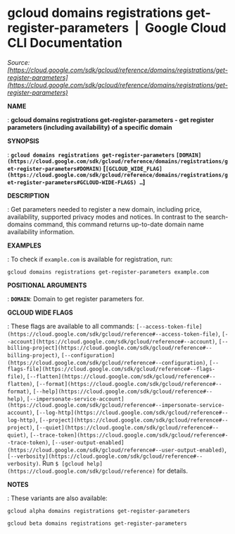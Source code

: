 # gcloud domains registrations get-register-parameters  |  Google Cloud CLI Documentation

*Source: [https://cloud.google.com/sdk/gcloud/reference/domains/registrations/get-register-parameters](https://cloud.google.com/sdk/gcloud/reference/domains/registrations/get-register-parameters)*

**NAME**

: **gcloud domains registrations get-register-parameters - get register parameters (including availability) of a specific domain**

**SYNOPSIS**

: **`gcloud domains registrations get-register-parameters` `[DOMAIN](https://cloud.google.com/sdk/gcloud/reference/domains/registrations/get-register-parameters#DOMAIN)` [`[GCLOUD_WIDE_FLAG](https://cloud.google.com/sdk/gcloud/reference/domains/registrations/get-register-parameters#GCLOUD-WIDE-FLAGS) …`]**

**DESCRIPTION**

: Get parameters needed to register a new domain, including price, availability,
supported privacy modes and notices.
In contrast to the search-domains command, this command returns up-to-date
domain name availability information.

**EXAMPLES**

: To check if ``example.com`` is available for
registration, run:

```
gcloud domains registrations get-register-parameters example.com
```

**POSITIONAL ARGUMENTS**

: **`DOMAIN`**:
Domain to get register parameters for.

**GCLOUD WIDE FLAGS**

: These flags are available to all commands: `[--access-token-file](https://cloud.google.com/sdk/gcloud/reference#--access-token-file)`,
`[--account](https://cloud.google.com/sdk/gcloud/reference#--account)`, `[--billing-project](https://cloud.google.com/sdk/gcloud/reference#--billing-project)`,
`[--configuration](https://cloud.google.com/sdk/gcloud/reference#--configuration)`,
`[--flags-file](https://cloud.google.com/sdk/gcloud/reference#--flags-file)`,
`[--flatten](https://cloud.google.com/sdk/gcloud/reference#--flatten)`, `[--format](https://cloud.google.com/sdk/gcloud/reference#--format)`, `[--help](https://cloud.google.com/sdk/gcloud/reference#--help)`, `[--impersonate-service-account](https://cloud.google.com/sdk/gcloud/reference#--impersonate-service-account)`,
`[--log-http](https://cloud.google.com/sdk/gcloud/reference#--log-http)`,
`[--project](https://cloud.google.com/sdk/gcloud/reference#--project)`, `[--quiet](https://cloud.google.com/sdk/gcloud/reference#--quiet)`, `[--trace-token](https://cloud.google.com/sdk/gcloud/reference#--trace-token)`, `[--user-output-enabled](https://cloud.google.com/sdk/gcloud/reference#--user-output-enabled)`,
`[--verbosity](https://cloud.google.com/sdk/gcloud/reference#--verbosity)`.
Run `$ [gcloud help](https://cloud.google.com/sdk/gcloud/reference)` for details.

**NOTES**

: These variants are also available:

```
gcloud alpha domains registrations get-register-parameters
```

```
gcloud beta domains registrations get-register-parameters
```